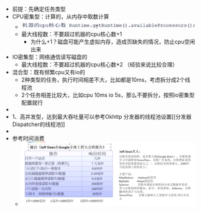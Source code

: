 - 前提：先确定任务类型
- CPU密集型：计算的，从内存中取数计算
	- ![image.png](../assets/image_1690105159176_0.png)
	- 最大线程数：不要超过机器的cpu核心数+1
		- 为什么+1？磁盘可能产生虚拟内存，造成页缺失的情况，防止cpu空闲出来
- IO密集型：网络通信读写磁盘的
	- 最大线程数：不要超过机器的cpu核心数*2 （经验来说比较合理）
- 混合型：既有频繁cpu又有io的
	- 2种类型的任务，执行时间相差不大，比如都是10ms，考虑拆分成2个线程池
	- 2个任务相差比较大，比如cpu 10ms io 5s，那么不要拆分，按照io密集型配置就行
-
- 1、高并发型，达到最大吞吐量可以参考Okhttp 分发器的线程池设置[[分发器Dispatcher的线程池]]
-
- 参考时间消费
	- ![image.png](../assets/image_1690105754691_0.png)